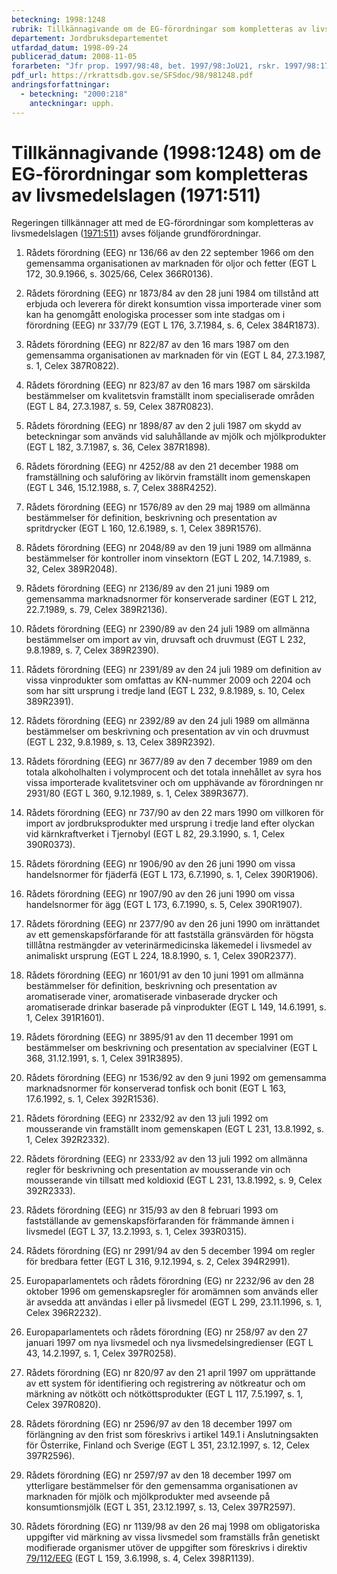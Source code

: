```yaml
---
beteckning: 1998:1248
rubrik: Tillkännagivande om de EG-förordningar som kompletteras av livsmedelslagen
departement: Jordbruksdepartementet
utfardad_datum: 1998-09-24
publicerad_datum: 2008-11-05
forarbeten: "Jfr prop. 1997/98:48, bet. 1997/98:JoU21, rskr. 1997/98:179"
pdf_url: https://rkrattsdb.gov.se/SFSdoc/98/981248.pdf
andringsforfattningar:
  - beteckning: "2000:218"
    anteckningar: upph.
---
```


# Tillkännagivande (1998:1248) om de EG-förordningar som kompletteras av livsmedelslagen (1971:511)

Regeringen tillkännager att med de EG-förordningar som kompletteras av livsmedelslagen ([1971:511](https://selex.se/eli/sfs/1971/511)) avses följande grundförordningar.

1. Rådets förordning (EEG) nr 136/66 av den 22 september 1966 om den gemensamma organisationen av marknaden för oljor och fetter (EGT L 172, 30.9.1966, s. 3025/66, Celex 366R0136).

2. Rådets förordning (EEG) nr 1873/84 av den 28 juni 1984 om tillstånd att erbjuda och leverera för direkt konsumtion vissa importerade viner som kan ha genomgått enologiska processer som inte stadgas om i förordning (EEG) nr 337/79 (EGT L 176, 3.7.1984, s. 6, Celex 384R1873).

3. Rådets förordning (EEG) nr 822/87 av den 16 mars 1987 om den gemensamma organisationen av marknaden för vin (EGT L 84, 27.3.1987, s. 1, Celex 387R0822).

4. Rådets förordning (EEG) nr 823/87 av den 16 mars 1987 om särskilda bestämmelser om kvalitetsvin framställt inom specialiserade områden (EGT L 84, 27.3.1987, s. 59, Celex 387R0823).

5. Rådets förordning (EEG) nr 1898/87 av den 2 juli 1987 om skydd av beteckningar som används vid saluhållande av mjölk och mjölkprodukter (EGT L 182, 3.7.1987, s. 36, Celex 387R1898).

6. Rådets förordning (EEG) nr 4252/88 av den 21 december 1988 om framställning och saluföring av likörvin framställt inom gemenskapen (EGT L 346, 15.12.1988, s. 7, Celex 388R4252).

7. Rådets förordning (EEG) nr 1576/89 av den 29 maj 1989 om allmänna bestämmelser för definition, beskrivning och presentation av spritdrycker (EGT L 160, 12.6.1989, s. 1, Celex 389R1576).

8. Rådets förordning (EEG) nr 2048/89 av den 19 juni 1989 om allmänna bestämmelser för kontroller inom vinsektorn (EGT L 202, 14.7.1989, s. 32, Celex 389R2048).

9. Rådets förordning (EEG) nr 2136/89 av den 21 juni 1989 om gemensamma marknadsnormer för konserverade sardiner (EGT L 212, 22.7.1989, s. 79, Celex 389R2136).

10. Rådets förordning (EEG) nr 2390/89 av den 24 juli 1989 om allmänna bestämmelser om import av vin, druvsaft och druvmust (EGT L 232, 9.8.1989, s. 7, Celex 389R2390).

11. Rådets förordning (EEG) nr 2391/89 av den 24 juli 1989 om definition av vissa vinprodukter som omfattas av KN-nummer 2009 och 2204 och som har sitt ursprung i tredje land (EGT L 232, 9.8.1989, s. 10, Celex 389R2391).

12. Rådets förordning (EEG) nr 2392/89 av den 24 juli 1989 om allmänna bestämmelser om beskrivning och presentation av vin och druvmust (EGT L 232, 9.8.1989, s. 13, Celex 389R2392).

13. Rådets förordning (EEG) nr 3677/89 av den 7 december 1989 om den totala alkoholhalten i volymprocent och det totala innehållet av syra hos vissa importerade kvalitetsviner och om upphävande av förordningen nr 2931/80 (EGT L 360, 9.12.1989, s. 1, Celex 389R3677).

14. Rådets förordning (EEG) nr 737/90 av den 22 mars 1990 om villkoren för import av jordbruksprodukter med ursprung i tredje land efter olyckan vid kärnkraftverket i Tjernobyl (EGT L 82, 29.3.1990, s. 1, Celex 390R0373).

15. Rådets förordning (EEG) nr 1906/90 av den 26 juni 1990 om vissa handelsnormer för fjäderfä (EGT L 173, 6.7.1990, s. 1, Celex 390R1906).

16. Rådets förordning (EEG) nr 1907/90 av den 26 juni 1990 om vissa handelsnormer för ägg (EGT L 173, 6.7.1990, s. 5, Celex 390R1907).

17. Rådets förordning (EEG) nr 2377/90 av den 26 juni 1990 om inrättandet av ett gemenskapsförfarande för att fastställa gränsvärden för högsta tilllåtna restmängder av veterinärmedicinska läkemedel i livsmedel av animaliskt ursprung (EGT L 224, 18.8.1990, s. 1, Celex 390R2377).

18. Rådets förordning (EEG) nr 1601/91 av den 10 juni 1991 om allmänna bestämmelser för definition, beskrivning och presentation av aromatiserade viner, aromatiserade vinbaserade drycker och aromatiserade drinkar baserade på vinprodukter (EGT L 149, 14.6.1991, s. 1, Celex 391R1601).

19. Rådets förordning (EEG) nr 3895/91 av den 11 december 1991 om bestämmelser om beskrivning och presentation av specialviner (EGT L 368, 31.12.1991, s. 1, Celex 391R3895).

20. Rådets förordning (EEG) nr 1536/92 av den 9 juni 1992 om gemensamma marknadsnormer för konserverad tonfisk och bonit (EGT L 163, 17.6.1992, s. 1, Celex 392R1536).

21. Rådets förordning (EEG) nr 2332/92 av den 13 juli 1992 om mousserande vin framställt inom gemenskapen (EGT L 231, 13.8.1992, s. 1, Celex 392R2332).

22. Rådets förordning (EEG) nr 2333/92 av den 13 juli 1992 om allmänna regler för beskrivning och presentation av mousserande vin och mousserande vin tillsatt med koldioxid (EGT L 231, 13.8.1992, s. 9, Celex 392R2333).

23. Rådets förordning (EEG) nr 315/93 av den 8 februari 1993 om fastställande av gemenskapsförfaranden för främmande ämnen i livsmedel (EGT L 37, 13.2.1993, s. 1, Celex 393R0315).

24. Rådets förordning (EG) nr 2991/94 av den 5 december 1994 om regler för bredbara fetter (EGT L 316, 9.12.1994, s. 2, Celex 394R2991).

25. Europaparlamentets och rådets förordning (EG) nr 2232/96 av den 28 oktober 1996 om gemenskapsregler för aromämnen som används eller är avsedda att användas i eller på livsmedel (EGT L 299, 23.11.1996, s. 1, Celex 396R2232).

26. Europaparlamentets och rådets förordning (EG) nr 258/97 av den 27 januari 1997 om nya livsmedel och nya livsmedelsingredienser (EGT L 43, 14.2.1997, s. 1, Celex 397R0258).

27. Rådets förordning (EG) nr 820/97 av den 21 april 1997 om upprättande av ett system för identifiering och registrering av nötkreatur och om märkning av nötkött och nötköttsprodukter (EGT L 117, 7.5.1997, s. 1, Celex 397R0820).

28. Rådets förordning (EG) nr 2596/97 av den 18 december 1997 om förlängning av den frist som föreskrivs i artikel 149.1 i Anslutningsakten för Österrike, Finland och Sverige (EGT L 351, 23.12.1997, s. 12, Celex 397R2596).

29. Rådets förordning (EG) nr 2597/97 av den 18 december 1997 om ytterligare bestämmelser för den gemensamma organisationen av marknaden för mjölk och mjölkprodukter med avseende på konsumtionsmjölk (EGT L 351, 23.12.1997, s. 13, Celex 397R2597).

30. Rådets förordning (EG) nr 1139/98 av den 26 maj 1998 om obligatoriska uppgifter vid märkning av vissa livsmedel som framställs från genetiskt modifierade organismer utöver de uppgifter som föreskrivs i direktiv [79/112/EEG](https://eur-lex.europa.eu/legal-content/SV/ALL/?uri=celex%3A31979L0112) (EGT L 159, 3.6.1998, s. 4, Celex 398R1139).